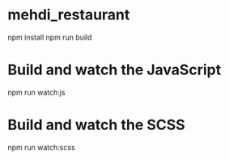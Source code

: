 # mehdi_restaurant

npm install
npm run build

# Build and watch the JavaScript

npm run watch:js

# Build and watch the SCSS

npm run watch:scss
